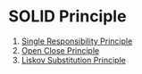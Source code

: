 # SOLID Principle

1. [Single Responsibility Principle](/1.%20SOLID%20Principle/1.%20Single%20Responsibility%20Principle)
2. [Open Close Principle](/1.%20SOLID%20Principle/2.%20Open%20Close%20Principle)
3. [Liskov Substitution Principle](/1.%20SOLID%20Principle/3.%20Liskov%20Substitution%20Principle)